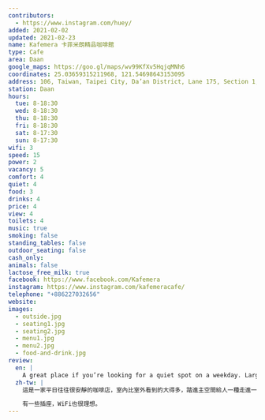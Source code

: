 ```yaml
---
contributors:
  - https://www.instagram.com/huey/
added: 2021-02-02
updated: 2021-02-23
name: Kafemera 卡菲米朗精品咖啡館
type: Cafe
area: Daan
google_maps: https://goo.gl/maps/wv99KfXv5HqjqMNh6
coordinates: 25.03659315211968, 121.54698643153095
address: 106, Taiwan, Taipei City, Da’an District, Lane 175, Section 1, Da'an Road, 11號1F
station: Daan
hours:
  tue: 8-18:30
  wed: 8-18:30
  thu: 8-18:30
  fri: 8-18:30
  sat: 8-17:30
  sun: 8-17:30
wifi: 3
speed: 15
power: 2
vacancy: 5
comfort: 4
quiet: 4
food: 3
drinks: 4
price: 4
view: 4
toilets: 4
music: true
smoking: false
standing_tables: false
outdoor_seating: false
cash_only: 
animals: false
lactose_free_milk: true
facebook: https://www.facebook.com/Kafemera
instagram: https://www.instagram.com/kafemeracafe/
telephone: "+886227032656"
website: 
images:
  - outside.jpg
  - seating1.jpg
  - seating2.jpg
  - menu1.jpg
  - menu2.jpg
  - food-and-drink.jpg
review:
  en: |
    A great place if you’re looking for a quiet spot on a weekday. Large interior, although the big room feels a little dark and lacks natural light. Good drink selection, including oatly as an option. There's also a small selection of snacks, the banana and hazelnut toast was really tasty, and perfect if you need a small snack. Some power outlets are available, and the WiFi is decent.
  zh-tw: |
    這是一家平日往往很安靜的咖啡店，室內比室外看到的大得多，踏進主空間給人一種走進一般公寓餐廳的感覺，映入眼簾的是一張大桌，搭配著北歐風格的光源，給人溫暖，或者說——「宜家宜居」的感覺。飲品選項很不錯，也有燕麥奶可選，另外也有一些簡單的小點，香蕉榛果巧克力好吃！

    有一些插座，WiFi也很理想。
---
```

